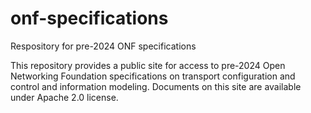 # onf-specifications
Respository for pre-2024 ONF specifications

This repository provides a public site for access to pre-2024 Open Networking Foundation specifications on transport configuration and control and information modeling.  Documents on this site are available under Apache 2.0 license.
